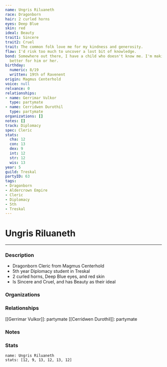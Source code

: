 ```yaml
---
name: Ungris Riluaneth
race: Dragonborn
hair: 2 curled horns
eyes: Deep Blue
skin: red
ideal: Beauty
trait1: Sincere
trait2: Cruel
trait: The common folk love me for my kindness and generosity.
flaw: I'd risk too much to uncover a lost bit of knowledge.
bond: Somewhere out there, I have a child who doesn't know me. I'm making the world
  better for him or her.
birthday:
  numeric: 8/19
  written: 19th of Ravenent
origin: Magmus Centerhold
voice: null
relvance: 0
relationships:
- name: Gerrimar Vulkor
  type: partymate
- name: Cerridwen Durothil
  type: partymate
organizations: []
notes: []
track: Diplomacy
spec: Cleric
stats:
  cha: 12
  con: 13
  dex: 9
  int: 12
  str: 12
  wis: 13
year: 5
guild: Treskal
partyID: 63
tags:
- Dragonborn
- Aldercrown Empire
- Cleric
- Diplomacy
- 5th
- Treskal
---
```

# Ungris Riluaneth
---
### Description
- Dragonborn Cleric from Magmus Centerhold
- 5th year Diplomacy student in Treskal
- 2 curled horns, Deep Blue eyes, and red skin
- Is Sincere and Cruel, and has Beauty as their ideal

### Organizations

### Relationships
[[Gerrimar Vulkor]]: partymate
[[Cerridwen Durothil]]: partymate

### Notes

### Stats
```statblock
name: Ungris Riluaneth
stats: [12, 9, 13, 12, 13, 12]
```